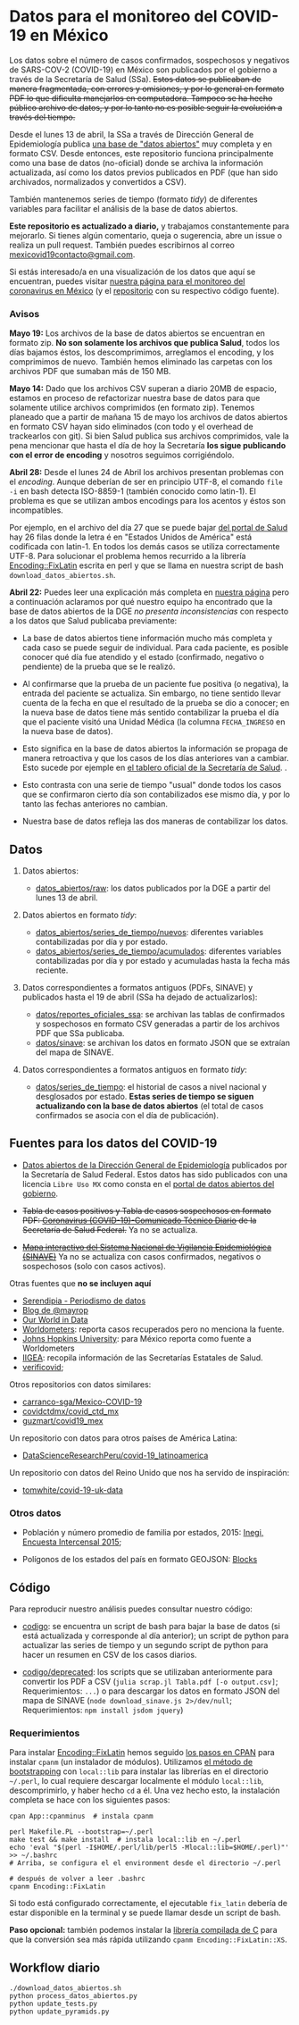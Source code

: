 # Datos para el monitoreo del COVID-19 en México

Los datos sobre el número de casos confirmados, sospechosos y negativos de SARS-COV-2 (COVID-19) en México son publicados por el gobierno a través de la Secretaría de Salud (SSa). ~~Estos datos se publicaban de manera fragmentada, con errores y omisiones, y por lo general en formato PDF lo que dificulta manejarlos en computadora. Tampoco se ha hecho público  archivo de datos, y por lo tanto no es posible seguir la evolución a través del tiempo.~~

Desde el lunes 13 de abril, la SSa a través de Dirección General de Epidemiología publica [una base de "datos abiertos"](https://www.gob.mx/salud/documentos/datos-abiertos-152127) muy completa y en formato CSV. Desde entonces, este repositorio funciona principalmente como una base de datos (no-oficial) donde se archiva la información actualizada, así como los datos previos publicados en PDF (que han sido archivados, normalizados y convertidos a CSV).

También mantenemos series de tiempo (formato *tidy*) de diferentes variables para facilitar el análisis de la base de datos abiertos.

**Este repositorio es actualizado a diario,** y trabajamos constantemente para mejorarlo. Si tienes algún comentario, queja o sugerencia, abre un issue o realiza un pull request. También puedes escribirnos al correo mexicovid19contacto@gmail.com.

Si estás interesado/a en una visualización de los datos que aquí se encuentran, puedes visitar [nuestra página para el monitoreo del coronavirus en México](https://mexicovid19.github.io/Mexico/) (y el [repositorio](https://github.com/mexicovid19/Mexico) con su respectivo código fuente).

<!-- **Este repositorio es actualizado a diario.** La fecha y hora de la última actualización la encontrarás en `last_updated.csv` que se encuentra [aquí](https://github.com/mexicovid19/Mexico-datos/blob/master/datos/last_updated.csv). -->


### Avisos

**Mayo 19:** Los archivos de la base de datos abiertos se encuentran en formato zip. **No son solamente los archivos que publica Salud**, todos los días bajamos éstos, los descomprimimos, arreglamos el encoding, y los comprimimos de nuevo. También hemos eliminado las carpetas con los archivos PDF que sumaban más de 150 MB. 

**Mayo 14:** Dado que los archivos CSV superan a diario 20MB de espacio, estamos en proceso de refactorizar nuestra base de datos para que solamente utilice archivos comprimidos (en formato zip). Tenemos planeado que a partir de mañana 15 de mayo los archivos de datos abiertos en formato CSV hayan sido eliminados (con todo y el overhead de trackearlos con git). Si bien Salud publica sus archivos comprimidos, vale la pena mencionar que hasta el día de hoy la Secretaría **los sigue publicando con el error de encoding** y nosotros seguimos corrigiéndolo. 

**Abril 28:** Desde el lunes 24 de Abril los archivos presentan problemas con el *encoding*. Aunque deberían de ser en principio UTF-8, el comando `file -i` en bash detecta ISO-8859-1 (también conocido como latin-1). El problema es que se utilizan ambos encodings para los acentos y éstos son incompatibles.

Por ejemplo, en el archivo del día 27 que se puede bajar [del portal de Salud](https://www.gob.mx/salud/documentos/datos-abiertos-152127) hay 26 filas donde la letra é en "Estados Unidos de América" está codificada con latin-1. En todos los demás casos se utiliza correctamente UTF-8. Para solucionar el problema hemos recurrido a la librería [Encoding::FixLatin](https://metacpan.org/pod/Encoding::FixLatin) escrita en perl y que se llama en nuestra script de bash `download_datos_abiertos.sh`.


**Abril 22:** Puedes leer una explicación más completa en [nuestra página](https://mexicovid19.github.io/Mexico/datos_abiertos.html) pero a continuación aclaramos por qué nuestro equipo ha encontrado que la base de datos abiertos de la DGE *no presenta inconsistencias* con respecto a los datos que Salud publicaba previamente:

- La base de datos abiertos tiene información mucho más completa y cada caso se puede seguir de individual. Para cada paciente, es posible conocer qué día fue atendido y el estado (confirmado, negativo o pendiente) de la prueba que se le realizó.

- Al confirmarse que la prueba de un paciente fue positiva (o negativa), la entrada del paciente se actualiza. Sin embargo, no tiene sentido llevar cuenta de la fecha en que el resultado de la prueba se dio a conocer; en la nueva base de datos tiene más sentido contabilizar la prueba el día que el paciente visitó una Unidad Médica (la columna `FECHA_INGRESO` en la nueva base de datos).

- Esto significa en la base de datos abiertos la información se propaga de manera retroactiva y que los casos de los días anteriores van a cambiar. Esto sucede por ejemple en [el tablero oficial de la Secretaría de Salud](https://coronavirus.gob.mx/datos/).
.
- Esto contrasta con una serie de tiempo "usual" donde todos los casos que se confirmaron cierto día son contabilizados ese mismo día, y por lo tanto las fechas anteriores no cambian.

- Nuestra base de datos refleja las dos maneras de contabilizar los datos.


## Datos

1. Datos abiertos:
    - [datos_abiertos/raw](datos_abiertos/raw): los datos publicados por la DGE a partir del lunes 13 de abril.

2. Datos abiertos en formato *tidy*:
    - [datos_abiertos/series_de_tiempo/nuevos](datos_abiertos/series_de_tiempo/nuevos):
    diferentes variables contabilizadas por día y por estado.
    - [datos_abiertos/series_de_tiempo/acumulados](datos_abiertos/series_de_tiempo/acumulados):
    diferentes variables contabilizadas por día y por estado y acumuladas hasta la fecha más reciente.

3. Datos correspondientes a formatos antiguos (PDFs, SINAVE) y publicados hasta el 19 de abril (SSa ha dejado de actualizarlos):
    - [datos/reportes_oficiales_ssa](datos/reportes_oficiales_ssa): se archivan las tablas de confirmados y sospechosos en formato CSV generadas a partir de los archivos PDF que SSa publicaba.
    - [datos/sinave](datos/sinave): se archivan los datos en formato JSON que se extraían  del mapa de SINAVE.

4. Datos correspondientes a formatos antiguos en formato *tidy*:
    - [datos/series_de_tiempo](datos/series_de_tiempo): el historial de casos a nivel nacional y desglosados por estado. **Estas series de tiempo se siguen actualizando con la base de datos abiertos** (el total de casos confirmados se asocia con el día de publicación).


<!-- 2. un resumen con el que construimos una pirámide poblacional según el sexo del paciente y el rango de edad.

    - [datos/demograficos_variables/piramide_sexo_edad.json](datos/demograficos_variables/piramide_sexo_edad.json) -->


## Fuentes para los datos del COVID-19

- [Datos abiertos de la Dirección General de Epidemiología](https://www.gob.mx/salud/documentos/datos-abiertos-152127) publicados por la Secretaría de Salud Federal. Estos datos has sido publicados con una licencia `Libre Uso MX` como consta en el [portal de datos abiertos del gobierno](https://datos.gob.mx/busca/dataset/informacion-referente-a-casos-covid-19-en-mexico).


- ~~Tabla de casos positivos y Tabla de casos sospechosos en formato PDF: [Coronavirus (COVID-19)-Comunicado Técnico Diario](https://www.gob.mx/salud/documentos/coronavirus-covid-19-comunicado-tecnico-diario-238449) de la Secretaría de Salud Federal.~~ Ya no se actualiza.

- ~~[Mapa interactivo del Sistema Nacional de Vigilancia Epidemiológica (SINAVE)](https://covid19.sinave.gob.mx)~~ Ya no se actualiza con casos confirmados, negativos o sospechosos (solo con casos activos).




Otras fuentes que **no se incluyen aquí**

- [Serendipia - Periodismo de datos](https://serendipia.digital/2020/03/datos-abiertos-sobre-casos-de-coronavirus-covid-19-en-mexico/)
- [Blog de @mayrop](https://www.covid19in.mx/docs/datos/tablas-casos/)
- [Our World in Data](https://ourworldindata.org/coronavirus)
- [Worldometers](https://www.worldometers.info/coronavirus/country/mexico/): reporta casos recuperados pero no menciona la fuente.
- [Johns Hopkins University](https://github.com/CSSEGISandData/COVID-19): para México reporta como fuente a Worldometers
- [IIGEA](iigea.com/amag/covid-19/): recopila información de las Secretarías Estatales de Salud.
- [verificovid](https://verificovid.mx/);

Otros repositorios con datos similares:

- [carranco-sga/Mexico-COVID-19](https://github.com/carranco-sga/Mexico-COVID-19)
- [covidctdmx/covid_ctd_mx](https://github.com/covidctdmx/covid_ctd_mx)
- [guzmart/covid19_mex](https://github.com/guzmart/covid19_mex)

Un repositorio con datos para otros países de América Latina:
- [DataScienceResearchPeru/covid-19_latinoamerica](https://github.com/DataScienceResearchPeru/covid-19_latinoamerica)

Un repositorio con datos del Reino Unido que nos ha servido de inspiración:

- [tomwhite/covid-19-uk-data](https://github.com/tomwhite/covid-19-uk-data)


### Otros datos

- Población y número promedio de familia por estados, 2015: [Inegi, Encuesta Intercensal 2015](https://www.inegi.org.mx/programas/intercensal/2015/default.html#Tabulados);

- Polígonos de los estados del país en formato GEOJSON: [Blocks](http://bl.ocks.org/ponentesincausa/46d1d9a94ca04a56f93d)


## Código

Para reproducir nuestro análisis puedes consultar nuestro código:

- [codigo](codigo): se encuentra un script de bash para bajar la base de datos (si está actualizada y corresponde al día anterior); un script de python para actualizar las series de tiempo y un segundo script de python para hacer un resumen en CSV de los casos diarios.

- [codigo/deprecated](codigo/deprecated): los scripts que se utilizaban anteriormente para convertir los PDF a CSV (`julia scrap.jl Tabla.pdf [-o output.csv]`; Requerimientos: `...`) o para descargar los datos en formato JSON del mapa de SINAVE (`node download_sinave.js 2>/dev/null`; Requerimientos: `npm install jsdom jquery`)

### Requerimientos

Para instalar [Encoding::FixLatin](https://metacpan.org/pod/Encoding::FixLatin) hemos seguido [los pasos en CPAN](https://www.cpan.org/modules/INSTALL.html) para instalar `cpanm` (un instalador de módulos). Utilizamos [el método de bootstrapping](https://metacpan.org/pod/local::lib#The-bootstrapping-technique) con `local::lib` para instalar las librerías en el directorio `~/.perl`, lo cual requiere descargar localmente el módulo `local::lib`, descomprimirlo, y haber hecho `cd` a él. Una vez hecho esto, la instalación completa se hace con los siguientes pasos:

```
cpan App::cpanminus  # instala cpanm

perl Makefile.PL --bootstrap=~/.perl
make test && make install  # instala local::lib en ~/.perl
echo 'eval "$(perl -I$HOME/.perl/lib/perl5 -Mlocal::lib=$HOME/.perl)"' >> ~/.bashrc
# Arriba, se configura el el environment desde el directorio ~/.perl

# después de volver a leer .bashrc
cpanm Encoding::FixLatin
```

Si todo está configurado correctamente, el ejecutable `fix_latin` debería de estar disponible en la terminal y se puede llamar desde un script de bash.

**Paso opcional:** también podemos instalar la [librería compilada de C](https://metacpan.org/pod/Encoding::FixLatin::XS) para que la conversión sea más rápida utilizando `cpanm Encoding::FixLatin::XS`.



<!-- - [codigo/scrap.py](codigo/scrap.py): (Deprecado) `python scrapy.py`; Requerimientos: `pip install -r requirements.txt` -->


## Workflow diario

```
./download_datos_abiertos.sh
python process_datos_abiertos.py
python update_tests.py
python update_pyramids.py
```

<!-- ```
node download_sinave.js
python update_from_json.py 20200415.json true

julia scrap.jl Tabla_casos_positivos_2020.04.15.pdf -o covid19_mex_confirmados_20200415.csv
julia scrap.jl Tabla_casos_sospechosos_2020.04.15.pdf -o covid19_mex_sospechosos_20200415.csv
mv covid19_mex* ../datos/reportes_oficiales_ssa
python update_pyramid.py
``` -->
